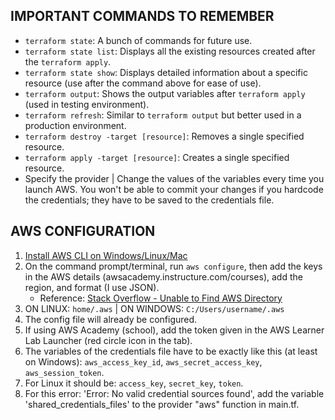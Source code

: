 ## IMPORTANT COMMANDS TO REMEMBER

- `terraform state`: A bunch of commands for future use.
- `terraform state list`: Displays all the existing resources created after the `terraform apply`.
- `terraform state show`: Displays detailed information about a specific resource (use after the command above for ease of use).
- `terraform output`: Shows the output variables after `terraform apply` (used in testing environment).
- `terraform refresh`: Similar to `terraform output` but better used in a production environment.
- `terraform destroy -target [resource]`: Removes a single specified resource.
- `terraform apply -target [resource]`: Creates a single specified resource.
- Specify the provider | Change the values of the variables every time you launch AWS. You won't be able to commit your changes if you hardcode the credentials; they have to be saved to the credentials file.

## AWS CONFIGURATION

1. [Install AWS CLI on Windows/Linux/Mac](https://docs.aws.amazon.com/cli/latest/userguide/getting-started-install.html)
2. On the command prompt/terminal, run `aws configure`, then add the keys in the AWS details (awsacademy.instructure.com/courses), add the region, and format (I use JSON). 
   - Reference: [Stack Overflow - Unable to Find AWS Directory](https://stackoverflow.com/questions/46455908/unable-to-find-aws-directory)
3. ON LINUX: `home/.aws` | ON WINDOWS: `C:/Users/username/.aws`
4. The config file will already be configured.
5. If using AWS Academy (school), add the token given in the AWS Learner Lab Launcher (red circle icon in the tab).
6. The variables of the credentials file have to be exactly like this (at least on Windows): `aws_access_key_id`, `aws_secret_access_key`, `aws_session_token`.
7. For Linux it should be: `access_key`, `secret_key`, `token`.
8. For this error: 'Error: No valid credential sources found', add the variable 'shared_credentials_files' to the provider "aws" function in main.tf.

